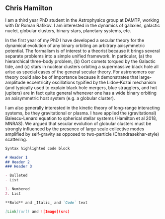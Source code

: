 ## Chris Hamilton

I am a third year PhD student in the Astrophysics group at DAMTP, working with Dr Roman Rafikov.  I am interested in the dynamics of galaxies, galactic nuclei, globular clusters, binary stars, planetary systems, etc.

In the first year of my PhD I have developed a secular theory for the dynamical evolution of any binary orbiting an arbitrary axisymmetric potential.  The formalism is of interest to a theorist because it brings several separate problems into a simple unified framework.  In particular, (a) the hierarchical three-body problem, (b) Oort comets torqued by the Galactic tide, and (c) stars in nuclear clusters orbiting a supermassive black hole all arise as special cases of the general secular theory.  For astronomers our theory could also be of importance because it demonstrates that large-amplitude eccentricity oscillations typified by the Lidov-Kozai mechanism (and typically used to explain black hole mergers, blue stragglers, and hot jupiters) are in fact quite general whenever one has a wide binary orbiting an axisymmetric host system (e.g. a globular cluster).

I am also generally interested in the kinetic theory of long-range interacting systems, be they gravitational or plasma. I have applied the (gravitational) Balescu-Lenard equation to spherical stellar systems (Hamilton et al 2018, MNRAS). We argued that secular evolution of globular clusters must be strongly influenced by the presence of large scale collective modes amplified by self-gravity as opposed to two-particle (Chandrasekhar-style) scattering.
```markdown
Syntax highlighted code block

# Header 1
## Header 2
### Header 3

- Bulleted
- List

1. Numbered
2. List

**Bold** and _Italic_ and `Code` text

[Link](url) and ![Image](src)
```

